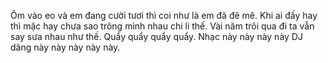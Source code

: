 Ôm vào eo và em đang cười tươi thì coi như là em đã đê mê.  Khi ai đấy hay thì mặc hay chưa sao trông mình nhau chi li thế. Vài năm trôi qua đi ta vẫn say sưa nhau như thế.  Quẩy quẩy quẩy quẩy. Nhạc này này này này DJ dâng này này này này này.
